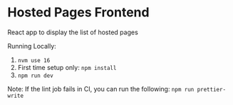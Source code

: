# Hosted Pages Frontend

React app to display the list of hosted pages

Running Locally:
1. `nvm use 16`
2. First time setup only: `npm install`
3. `npm run dev`


Note: If the lint job fails in CI, you can run the following:
`npm run prettier-write`
